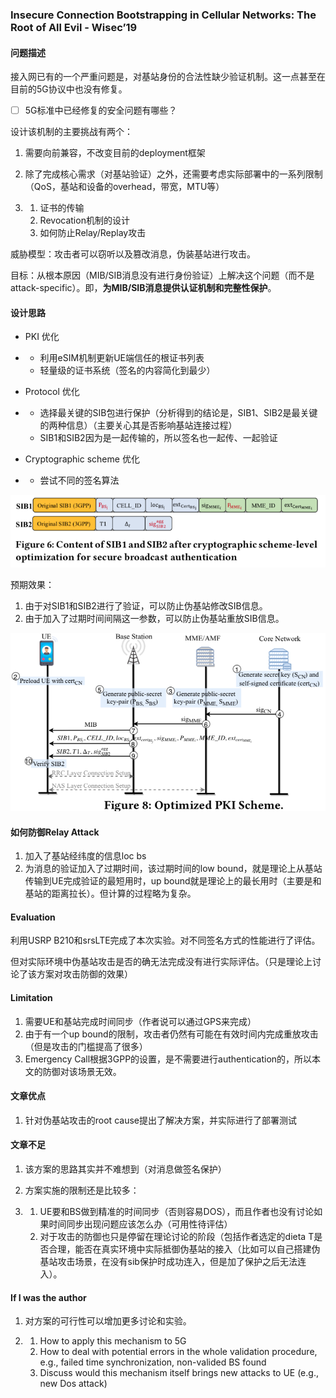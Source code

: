 ### Insecure Connection Bootstrapping in Cellular Networks: The Root of All Evil - Wisec’19

#### 问题描述

接入网已有的一个严重问题是，对基站身份的合法性缺少验证机制。这一点甚至在目前的5G协议中也没有修复。 

+ [ ] 5G标准中已经修复的安全问题有哪些？ 

设计该机制的主要挑战有两个： 

1. 需要向前兼容，不改变目前的deployment框架 

2. 除了完成核心需求（对基站验证）之外，还需要考虑实际部署中的一系列限制（QoS，基站和设备的overhead，带宽，MTU等）

3. 1. 证书的传输
   2. Revocation机制的设计 
   3. 如何防止Relay/Replay攻击

威胁模型：攻击者可以窃听以及篡改消息，伪装基站进行攻击。 

目标：从根本原因（MIB/SIB消息没有进行身份验证）上解决这个问题（而不是attack-specific）。即，**为MIB/SIB消息提供认证机制和完整性保护**。 

#### 设计思路

+ PKI 优化 

+ + 利用eSIM机制更新UE端信任的根证书列表 
  + 轻量级的证书系统（签名的内容简化到最少） 

+ Protocol 优化 

+ + 选择最关键的SIB包进行保护（分析得到的结论是，SIB1、SIB2是最关键的两种信息）（主要关心其是否影响基站连接过程） 
  + SIB1和SIB2因为是一起传输的，所以签名也一起传、一起验证

+ Cryptographic scheme 优化 

+ + 尝试不同的签名算法 

![p331.png](image/p331.png)

预期效果： 

1. 由于对SIB1和SIB2进行了验证，可以防止伪基站修改SIB信息。  
2. 由于加入了过期时间间隔这一参数，可以防止伪基站重放SIB信息。 
    

![p332.png](image/p332.png)

#### 如何防御Relay Attack 

1. 加入了基站经纬度的信息loc bs 
2. 为消息的验证加入了过期时间，该过期时间的low bound，就是理论上从基站传输到UE完成验证的最短用时，up bound就是理论上的最长用时（主要是和基站的距离拉长）。但计算的过程略为复杂。 
    

#### Evaluation 

利用USRP B210和srsLTE完成了本次实验。对不同签名方式的性能进行了评估。 

但对实际环境中伪基站攻击是否的确无法完成没有进行实际评估。（只是理论上讨论了该方案对攻击防御的效果） 

#### Limitation

1. 需要UE和基站完成时间同步（作者说可以通过GPS来完成） 
2. 由于有一个up bound的限制，攻击者仍然有可能在有效时间内完成重放攻击（但是攻击的门槛提高了很多） 
3. Emergency Call根据3GPP的设置，是不需要进行authentication的，所以本文的防御对该场景无效。 
    

#### 文章优点

1. 针对伪基站攻击的root cause提出了解决方案，并实际进行了部署测试  

#### 文章不足

1. 该方案的思路其实并不难想到（对消息做签名保护） 

2. 方案实施的限制还是比较多： 

3. 1. UE要和BS做到精准的时间同步（否则容易DOS），而且作者也没有讨论如果时间同步出现问题应该怎么办（可用性待评估） 
   2. 对于攻击的防御也只是停留在理论讨论的阶段（包括作者选定的dieta T是否合理，能否在真实环境中实际抵御伪基站的接入（比如可以自己搭建伪基站攻击场景，在没有sib保护时成功连入，但是加了保护之后无法连入）。 

#### If I was the author

1. 对方案的可行性可以增加更多讨论和实验。 

2. 1. How to apply this mechanism to 5G 
   2. How to deal with potential errors in the whole validation procedure, e.g., failed time synchronization, non-valided BS found 
   3. Discuss would this mechanism itself brings new attacks to UE (e.g., new Dos attack) 
       
